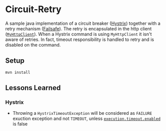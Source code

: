 # Circuit-Retry
A sample java implementation of a circuit breaker ([Hystrix](https://github.com/Netflix/Hystrix)) together with a retry mechanism ([Failsafe](https://github.com/jhalterman/failsafe#retries)).
The retry is encapsulated in the http client ([`MyHttpClient`](src/main/java/com/bauer/sample/circuitretry/MyHttpClient)). When a Hystrix command is using `MyHttpClient` it isn't aware of retries. 
In fact, timeout responsibility is handled to retry and is disabled on the command.  
 
## Setup
`mvn install`

## Lessons Learned
### Hystrix
* Throwing a `HystrixTimeoutException` will be considered as `FAILURE` exuction exception and not `TIMEOUT`, unless [`execution.timeout.enabled`](https://github.com/Netflix/Hystrix/wiki/Configuration#executiontimeoutenabled) is false
